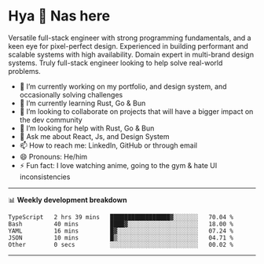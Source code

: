 # Hya 👋 Nas here

Versatile full-stack engineer with strong programming fundamentals, and a keen eye for pixel-perfect design. Experienced in building performant and scalable systems with high availability. Domain expert in multi-brand design systems. Truly full-stack engineer looking to help solve real-world problems.

- 🔭 I’m currently working on my portfolio, and design system, and occasionally solving challenges
- 🌱 I’m currently learning Rust, Go & Bun
- 👯 I’m looking to collaborate on projects that will have a bigger impact on the dev community
- 🤔 I’m looking for help with Rust, Go & Bun
- 💬 Ask me about React, Js, and Design System
- 📫 How to reach me: LinkedIn, GitHub or through email
- 😄 Pronouns: He/him
- ⚡ Fun fact: I love watching anime, going to the gym & hate UI inconsistencies

-------
📊 **Weekly development breakdown**
<!--START_SECTION:waka-->

```text
TypeScript   2 hrs 39 mins   █████████████████▓░░░░░░░   70.04 %
Bash         40 mins         ████▓░░░░░░░░░░░░░░░░░░░░   18.00 %
YAML         16 mins         █▓░░░░░░░░░░░░░░░░░░░░░░░   07.24 %
JSON         10 mins         █▒░░░░░░░░░░░░░░░░░░░░░░░   04.71 %
Other        0 secs          ░░░░░░░░░░░░░░░░░░░░░░░░░   00.02 %
```

<!--END_SECTION:waka-->
-------
